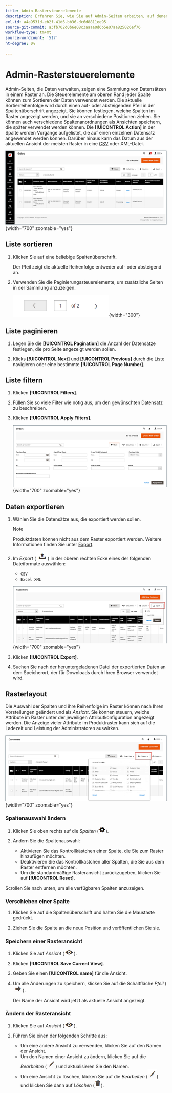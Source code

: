 ```yaml
---
title: Admin-Rastersteuerelemente
description: Erfahren Sie, wie Sie auf Admin-Seiten arbeiten, auf denen Daten verwaltet werden, und eine Sammlung von Datensätzen in einem Raster anzeigen.
exl-id: a4a9531d-eb2f-41d6-bb36-dc6d8811ee95
source-git-commit: a3fb702d0b6e08c3aaaa0d6b5e07aa825026ef76
workflow-type: tm+mt
source-wordcount: '517'
ht-degree: 0%

---
```


# Admin-Rastersteuerelemente

Admin-Seiten, die Daten verwalten, zeigen eine Sammlung von Datensätzen in einem Raster an. Die Steuerelemente am oberen Rand jeder Spalte können zum Sortieren der Daten verwendet werden. Die aktuelle Sortierreihenfolge wird durch einen auf- oder absteigenden Pfeil in der Spaltenüberschrift angezeigt. Sie können festlegen, welche Spalten im Raster angezeigt werden, und sie an verschiedene Positionen ziehen. Sie können auch verschiedene Spaltenanordnungen als Ansichten speichern, die später verwendet werden können. Die **[!UICONTROL Action]** in der Spalte werden Vorgänge aufgelistet, die auf einen einzelnen Datensatz angewendet werden können. Darüber hinaus kann das Datum aus der aktuellen Ansicht der meisten Raster in eine [CSV](../systems/data-csv.md) oder XML-Datei.

![Bestellungsseite - Rasteranzeige](./assets/admin-workspace-grid.png){width="700" zoomable="yes"}

## Liste sortieren

1. Klicken Sie auf eine beliebige Spaltenüberschrift.

   Der Pfeil zeigt die aktuelle Reihenfolge entweder auf- oder absteigend an.

1. Verwenden Sie die Paginierungssteuerelemente, um zusätzliche Seiten in der Sammlung anzuzeigen.

   ![Rasteranzeige - Seitensteuerelemente](./assets/pagination-controls.png){width="300"}

## Liste paginieren

1. Legen Sie die **[!UICONTROL Pagination]** die Anzahl der Datensätze festlegen, die pro Seite angezeigt werden sollen.

1. Klicks **[!UICONTROL Next]** und **[!UICONTROL Previous]** durch die Liste navigieren oder eine bestimmte **[!UICONTROL Page Number]**.

## Liste filtern

1. Klicken **[!UICONTROL Filters]**.

1. Füllen Sie so viele Filter wie nötig aus, um den gewünschten Datensatz zu beschreiben.

1. Klicken **[!UICONTROL Apply Filters]**.

   ![Bestellliste - Filtersteuerelemente](./assets/admin-workspace-filters.png){width="700" zoomable="yes"}

## Daten exportieren

1. Wählen Sie die Datensätze aus, die exportiert werden sollen.

   >[!NOTE]
   >
   >Produktdaten können nicht aus dem Raster exportiert werden. Weitere Informationen finden Sie unter [Export](../systems/data-export.md).

1. Im _Export_ (![Menüauswahl](../assets/icon-export.png)) in der oberen rechten Ecke eines der folgenden Dateiformate auswählen:

   - `CSV`
   - `Excel XML`

   ![Bestellliste - Exportoptionen](./assets/customers-grid-export.png){width="700" zoomable="yes"}

1. Klicken **[!UICONTROL Export]**.

1. Suchen Sie nach der heruntergeladenen Datei der exportierten Daten an dem Speicherort, der für Downloads durch Ihren Browser verwendet wird.

## Rasterlayout

Die Auswahl der Spalten und ihre Reihenfolge im Raster können nach Ihren Vorstellungen geändert und als _Ansicht_. Sie können steuern, welche Attribute im Raster unter der jeweiligen Attributkonfiguration angezeigt werden. Die Anzeige vieler Attribute im Produktraster kann sich auf die Ladezeit und Leistung der Administratoren auswirken.

![Sortieren von Rasterspalten](./assets/admin-grid-columns.png){width="700" zoomable="yes"}

### Spaltenauswahl ändern

1. Klicken Sie oben rechts auf die _Spalten_ (![Spalten-Steuerelement](../assets/icon-columns.png)).

1. Ändern Sie die Spaltenauswahl:

   - Aktivieren Sie das Kontrollkästchen einer Spalte, die Sie zum Raster hinzufügen möchten.
   - Deaktivieren Sie das Kontrollkästchen aller Spalten, die Sie aus dem Raster entfernen möchten.
   - Um die standardmäßige Rasteransicht zurückzugeben, klicken Sie auf **[!UICONTROL Reset]**.

Scrollen Sie nach unten, um alle verfügbaren Spalten anzuzeigen.

### Verschieben einer Spalte

1. Klicken Sie auf die Spaltenüberschrift und halten Sie die Maustaste gedrückt.

1. Ziehen Sie die Spalte an die neue Position und veröffentlichen Sie sie.

### Speichern einer Rasteransicht

1. Klicken Sie auf _Ansicht_ (![Steuerelement anzeigen](../assets/icon-view-eye.png)).

1. Klicken **[!UICONTROL Save Current View]**.

1. Geben Sie einen **[!UICONTROL name]** für die Ansicht.

1. Um alle Änderungen zu speichern, klicken Sie auf die Schaltfläche _Pfeil_ (![Alle Änderungen speichern](../assets/icon-arrow-save.png)).

   Der Name der Ansicht wird jetzt als aktuelle Ansicht angezeigt.

### Ändern der Rasteransicht

1. Klicken Sie auf _Ansicht_ (![Ansichtssymbol](../assets/icon-view-eye.png)).

1. Führen Sie einen der folgenden Schritte aus:

   - Um eine andere Ansicht zu verwenden, klicken Sie auf den Namen der Ansicht.
   - Um den Namen einer Ansicht zu ändern, klicken Sie auf die _Bearbeiten_ (![Symbol Bearbeiten](../assets/icon-edit-pencil.png)) und aktualisieren Sie den Namen.
   - Um eine Ansicht zu löschen, klicken Sie auf die _Bearbeiten_ (![Symbol Bearbeiten](../assets/icon-edit-pencil.png)) und klicken Sie dann auf _Löschen_ (![Löschsymbol](../assets/icon-delete-trashcan-solid.png)).
